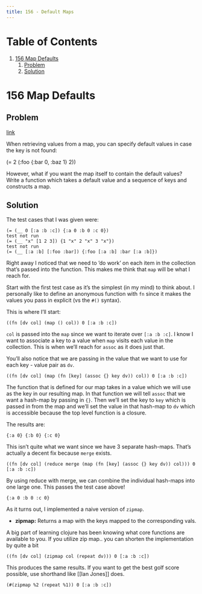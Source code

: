 ```yaml
---
title: 156 - Default Maps
---
```


# Table of Contents

1.  [156 Map Defaults](#org45e9618)
    1.  [Problem](#orgbaa75e6)
    2.  [Solution](#org2d1f286)


<a id="org45e9618"></a>

# 156 Map Defaults


<a id="orgbaa75e6"></a>

## Problem
[link](http://www.4clojure.com/problem/156)

When retrieving values from a map, you can specify default values in case the key is not found:

(= 2 (:foo {:bar 0, :baz 1} 2))

However, what if you want the map itself to contain the default values? Write a function which takes a default value and a sequence of keys and constructs a map.


<a id="org2d1f286"></a>

## Solution

The test cases that I was given were:

    (= (__ 0 [:a :b :c]) {:a 0 :b 0 :c 0})
    test not run
    (= (__ "x" [1 2 3]) {1 "x" 2 "x" 3 "x"})
    test not run
    (= (__ [:a :b] [:foo :bar]) {:foo [:a :b] :bar [:a :b]})

Right away I noticed that we need to &rsquo;do work&rsquo; on each item in the collection that&rsquo;s passed into the function. This makes me think that `map` will be what I reach for.

Start with the first test case as it&rsquo;s the simplest (in my mind) to think about. I personally like to define an anonymous function with `fn` since it makes the values you pass in explicit (vs the `#()` syntax).

This is where I&rsquo;ll start:

    ((fn [dv col] (map () col)) 0 [:a :b :c])

`col` is passed into the `map` since we want to iterate over `[:a :b :c]`. I know I want to associate a key to a value when `map` visits each value in the collection. This is when we&rsquo;ll reach for `assoc` as it does just that.

You&rsquo;ll also notice that we are passing in the value that we want to use for each key - value pair as `dv`.

    ((fn [dv col] (map (fn [key] (assoc {} key dv)) col)) 0 [:a :b :c])

The function that is defined for our map takes in a value which we will use as the key in our resulting map. In that function we will tell `assoc` that we want a hash-map by passing in `{}`. Then we&rsquo;ll set the key to `key` which is passed in from the map and we&rsquo;ll set the value in that hash-map to `dv` which is accessible because the top level function is a closure.

The results are:

    {:a 0} {:b 0} {:c 0}

This isn&rsquo;t quite what we want since we have 3 separate hash-maps. That&rsquo;s actually a decent fix because `merge` exists.

    ((fn [dv col] (reduce merge (map (fn [key] (assoc {} key dv)) col))) 0 [:a :b :c])

By using reduce with merge, we can combine the individual hash-maps into one large one. This passes the test case above!

    {:a 0 :b 0 :c 0}

As it turns out, I implemented a naive version of `zipmap`.

-   **zipmap:** Returns a map with the keys mapped to the corresponding vals.

A big part of learning clojure has been knowing what core functions are available to you. If you utilize zip map.. you can shorten the implementation by quite a bit

    ((fn [dv col] (zipmap col (repeat dv))) 0 [:a :b :c])

This produces the same results. If you want to get the best golf score possible, use shorthand like [[Ian Jones]] does.

    (#(zipmap %2 (repeat %1)) 0 [:a :b :c])

